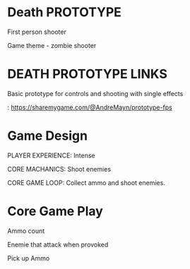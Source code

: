 # Death PROTOTYPE

First person shooter

Game theme - zombie shooter

# DEATH PROTOTYPE LINKS 

Basic prototype for controls and shooting with single effects

: https://sharemygame.com/@AndreMayn/prototype-fps

# Game Design

PLAYER EXPERIENCE: Intense

CORE MACHANICS: Shoot enemies

CORE GAME LOOP: Collect ammo and shoot enemies.


# Core Game Play

Ammo count

Enemie that attack when provoked

Pick up Ammo
